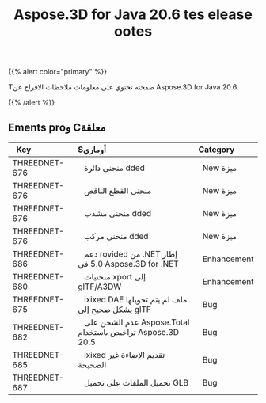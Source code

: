 ﻿---
title: Aspose.3D for Java 20.6 tes elease ootes
type: docs
weight: 20
url: /ar/java/aspose-3d-for-java-20-6-release-notes/
---
{{% alert color="primary" %}} 

Tصفحته تحتوي على معلومات ملاحظات الافراج عن Aspose.3D for Java 20.6.

{{% /alert %}} 
## **Ements proو Cمعلقة**

|` `**Key**|**Sأوماري**|**Category**|
|:- |:- |:- |
|THREEDNET-676 |` ` منحنى دائرة dded|` `New ميزة|
|THREEDNET-676 |` ` منحنى القطع الناقص|` `New ميزة|
|THREEDNET-676 |` ` منحنى مشذب dded|` `New ميزة|
|THREEDNET-676 |` ` منحنى مركب dded|` `New ميزة|
|THREEDNET-686 |` ` دعم rovided من .NET إطار 5.0 في Aspose.3D for .NET|` `Enhancement|
|THREEDNET-680 |` ` منحنيات xport إلى glTF/A3DW|` `Enhancement|
|THREEDNET-675 |` ` ixixed DAE ملف لم يتم تحويلها بشكل صحيح إلى glTF|` `Bug|
|THREEDNET-682 |` ` عدم الشحن على Aspose.Total تراخيص باستخدام Aspose.3D 20.5|` `Bug|
|THREEDNET-685 |` ` ixixed تقديم الإضاءة غير الصحيحة|` `Bug|
|THREEDNET-687 |` ` تحميل الملفات على تحميل GLB|` `Bug|

